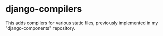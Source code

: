 # django-compilers
This adds compilers for various static files, previously implemented in my "django-components" repository.

